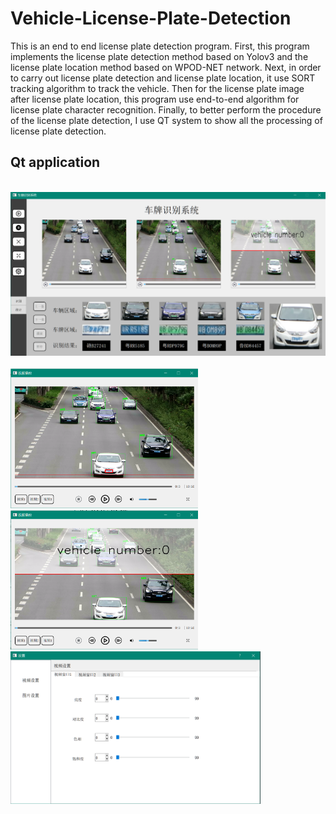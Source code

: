 # Vehicle-License-Plate-Detection
This is an end to end license plate detection program. First, this program
implements the license plate detection method based on Yolov3 and the license 
plate location method based on WPOD-NET network. Next, in order to carry out 
license plate detection and license plate location, it use SORT tracking algorithm
to track the vehicle. Then for the license plate image after license plate location, 
this program use end-to-end algorithm for license plate character recognition. Finally,
to better perform the procedure of the license plate detection, I use QT system to show
all the processing of license plate detection.

## Qt application 
<br>
<div align="center">
    <img src="https://github.com/BergAdolf/Vehicle-License-Plate-Detection/blob/master/readmePicture/1.png" width="600px">
</div>
<br>

<a href="https://github.com/BergAdolf">
    <img src="https://github.com/BergAdolf/Vehicle-License-Plate-Detection/blob/master/readmePicture/2.png" width="300px">
</a>
                
<a href="https://github.com/BergAdolf">
    <img src="https://github.com/BergAdolf/Vehicle-License-Plate-Detection/blob/master/readmePicture/3.png" width="300px">
</a>
<a href="https://github.com/BergAdolf">
    <img src="https://github.com/BergAdolf/Vehicle-License-Plate-Detection/blob/master/readmePicture/4.png" width="400px">
</a>
